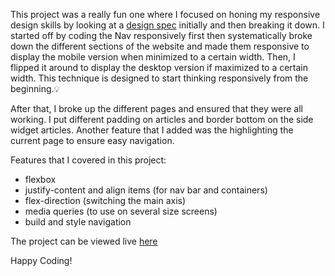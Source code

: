 This project was a really fun one where I focused on honing my responsive design skills by looking at a [design spec](https://xd.adobe.com/spec/75d448ea-569a-4b7e-721b-9bbd3b2b97b9-03e5/grid) initially and then breaking it down. I started off by coding the Nav responsively first then systematically broke down the different sections of the website and made them responsive to display the mobile version when minimized to a certain width. Then, I flipped it around to display the desktop version if maximized to a certain width. This technique is designed to start thinking responsively from the beginning.💡 

After that, I broke up the different pages and ensured that they were all working. I put different padding on articles and border bottom on the side widget articles. Another feature that I added was the highlighting the current page to ensure easy navigation. 


Features that I covered in this project:
- flexbox
- justify-content and align items (for nav bar and containers)
- flex-direction (switching the main axis)
- media queries (to use on several size screens)
- build and style navigation

The project can be viewed live [here](https://zenidith.github.io/responsive-site/)

Happy Coding!
